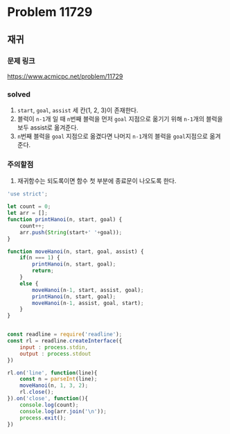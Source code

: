 # Problem 11729

## 재귀

### 문제 링크
<https://www.acmicpc.net/problem/11729>

### solved
1. `start`, `goal`, `assist` 세 칸(1, 2, 3)이 존재한다.
2. 블럭이 `n-1`개 일 때 `n`번째 블럭을 먼저 `goal` 지점으로 옮기기 위해 `n-1`개의 블럭을 보두 assist로 옮겨준다.
3. `n`번째 블럭을 `goal` 지점으로 옮겼다면 나머지 `n-1`개의 블럭을 `goal`지점으로 옮겨준다.

### 주의할점
1. 재귀함수는 되도록이면 함수 첫 부분에 종료문이 나오도록 한다.

```javascript
'use strict';

let count = 0;
let arr = [];
function printHanoi(n, start, goal) {
    count++;
    arr.push(String(start+' '+goal));
}

function moveHanoi(n, start, goal, assist) {
    if(n === 1) {
        printHanoi(n, start, goal);
        return;
    }
    else {
        moveHanoi(n-1, start, assist, goal);
        printHanoi(n, start, goal);
        moveHanoi(n-1, assist, goal, start);
    }
}


const readline = require('readline');
const rl = readline.createInterface({
    input : process.stdin,
    output : process.stdout
})

rl.on('line', function(line){
    const n = parseInt(line);
    moveHanoi(n, 1, 3, 2);
    rl.close();
}).on('close', function(){
    console.log(count);
    console.log(arr.join('\n'));
    process.exit();
})
